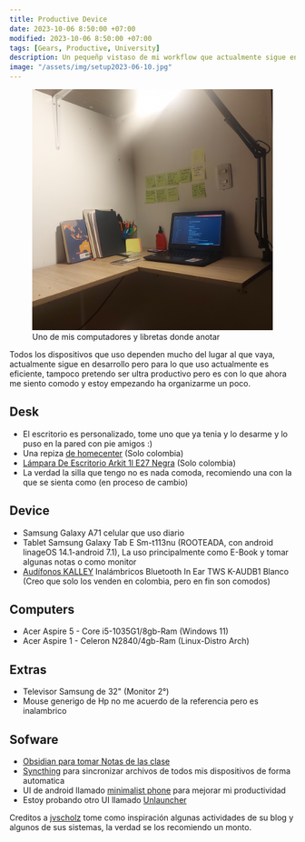 ```yaml
---
title: Productive Device
date: 2023-10-06 8:50:00 +07:00
modified: 2023-10-06 8:50:00 +07:00
tags: [Gears, Productive, University]
description: Un pequeñp vistaso de mi workflow que actualmente sigue en desarrollo, pero hasta este punto es eficiente
image: "/assets/img/setup2023-06-10.jpg"
---
```


<figure>
<img src="/assets/img/setup2023-06-10.jpg" alt="Una parte de mi estudio">
<figcaption>Uno de mis computadores y libretas donde anotar</figcaption>
</figure>

Todos los dispositivos que uso dependen mucho del lugar al que vaya, actualmente sigue en desarrollo pero para lo que uso actualmente es eficiente, tampoco pretendo ser ultra productivo pero es con lo que ahora me siento comodo y estoy empezando ha organizarme un poco.

## Desk

- El escritorio es personalizado, tome uno que ya tenia y lo desarme y lo puso en la pared con pie amigos :)
- Una repiza <a href="https://www.homecenter.com.co/homecenter-co/product/878813/estante-stabil-174x80x40cm/878813/">de homecenter</a> (Solo colombia)
- <a href="https://www.homecenter.com.co/homecenter-co/product/330520/lampara-de-escritorio-arkit-1l-e27-negra/330520/">Lámpara De Escritorio Arkit 1l E27 Negra</a> (Solo colombia)
- La verdad la silla que tengo no es nada comoda, recomiendo una con la que se sienta como (en proceso de cambio)

## Device

- Samsung Galaxy A71 celular que uso diario
- Tablet Samsung Galaxy Tab E Sm-t113nu (ROOTEADA, con android linageOS 14.1-android 7.1), La uso principalmente como E-Book y tomar algunas notas o como monitor
- <a href="https://www.kalley.com.co/audifonos-kalley-inalambricos-bluetooth-in-ear-tws-k-audb1-blanco/p/7705946879026">Audífonos KALLEY</a> Inalámbricos Bluetooth In Ear TWS K-AUDB1 Blanco (Creo que solo los venden en colombia, pero en fin son comodos)

## Computers

- Acer Aspire 5 - Core i5-1035G1/8gb-Ram (Windows 11)
- Acer Aspire 1 - Celeron N2840/4gb-Ram (Linux-Distro Arch)

## Extras

- Televisor Samsung de 32" (Monitor 2°)
- Mouse generigo de Hp no me acuerdo de la referencia pero es inalambrico

## Sofware
- <a href="https://obsidian.md/">Obsidian para tomar Notas de las clase</a>
- <a href="https://syncthing.net/">Syncthing</a> para sincronizar archivos de todos mis dispositivos de forma automatica
- UI de android llamado <a href="https://www.minimalistphone.com/">minimalist phone</a> para mejorar mi productividad
- Estoy probando otro UI llamado <a href="https://f-droid.org/packages/com.jkuester.unlauncher/">Unlauncher</a>


Creditos a <a href="https://www.youtube.com/@jvscholz">jvscholz</a> tome como inspiración algunas actividades de su blog y algunos de sus sistemas, la verdad se los recomiendo un monto.
